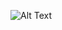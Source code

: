 ![Alt Text](https://media1.giphy.com/media/VOPK1BqsMEJRS/giphy.gif?cid=ecf05e47vk09r85p6s1krqyhmkrvogrojq7g2oazyo65kann&rid=giphy.gif&ct=g)
